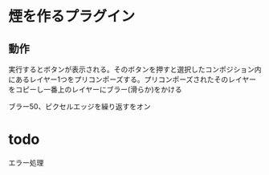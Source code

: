 # 煙を作るプラグイン
## 動作

実行するとボタンが表示される。そのボタンを押すと選択したコンポジション内にあるレイヤー1つをプリコンポーズする。プリコンポーズされたそのレイヤーをコピーし一番上のレイヤーにブラー(滑らか)をかける

ブラー50、ピクセルエッジを繰り返すをオン

# todo
エラー処理
